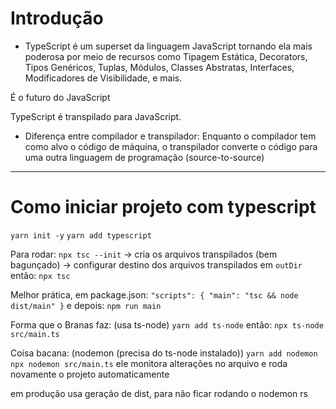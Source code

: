 # Introdução

- TypeScript é um superset da linguagem JavaScript tornando ela mais poderosa
por meio de recursos como Tipagem Estática, Decorators, Tipos Genéricos, Tuplas,
Módulos, Classes Abstratas, Interfaces, Modificadores de Visibilidade, e mais.

É o futuro do JavaScript

TypeScript é transpilado para JavaScript.
- Diferença entre compilador e transpilador:
Enquanto o compilador tem como alvo o código de máquina, o transpilador converte
o código para uma outra linguagem de programação (source-to-source)

--------------------------------------------------------------------------------
# Como iniciar projeto com typescript
`yarn init -y`
`yarn add typescript`

Para rodar:
`npx tsc --init` -> cria os arquivos transpilados (bem bagunçado)
                 -> configurar destino dos arquivos transpilados em `outDir`
então: `npx tsc`

Melhor prática, em package.json:
`"scripts": {
  "main": "tsc && node dist/main"
}`
e depois:
`npm run main`

Forma que o Branas faz: (usa ts-node)
`yarn add ts-node`
então: `npx ts-node src/main.ts`

Coisa bacana: (nodemon (precisa do ts-node instalado))
`yarn add nodemon`
`npx nodemon src/main.ts`
ele monitora alterações no arquivo e roda novamente o projeto automaticamente

em produção usa geração de dist, para não ficar rodando o nodemon rs
